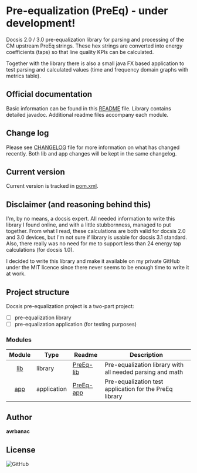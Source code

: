 # Pre-equalization (PreEq) - under development!
Docsis 2.0 / 3.0 pre-equalization library for parsing and processing of the CM upstream PreEq strings. These hex strings
are converted into energy coefficients (taps) so that line quality KPIs can be calculated.

Together with the library there is also a small java FX based application to test parsing and calculated values (time
and frequency domain graphs with metrics table).

## Official documentation

Basic information can be found in this [README](README.md) file.
Library contains detailed javadoc.
Additional readme files accompany each module.

## Change log

Please see [CHANGELOG](CHANGELOG.md) file for more information on what has changed recently.
Both lib and app changes will be kept in the same changelog.

## Current version

Current version is tracked in [pom.xml](pom.xml).

## Disclaimer (and reasoning behind this)

I'm, by no means, a docsis expert. All needed information to write this library I found online, and with a little 
stubbornness, managed to put together. From what I read, these calculations are both valid for docsis 2.0 and 3.0
devices, but I'm not sure if library is usable for docsis 3.1 standard. Also, there really was no need for me to support
less than 24 energy tap calculations (for docsis 1.0).

I decided to write this library and make it available on my private GitHub under the MIT licence since there never seems
to be enough time to write it at work.

## Project structure

Docsis pre-equalization project is a two-part project:

- [ ] pre-equalization library
- [ ] pre-equalization application (for testing purposes)

### Modules

|       Module       | Type        | Readme                     | Description                                               |
|:------------------:|-------------|----------------------------|-----------------------------------------------------------|
| [lib](lib/pom.xml) | library     | [PreEq-lib](lib/README.md) | Pre-equalization library with all needed parsing and math |
| [app](app/pom.xml) | application | [PreEq-app](app/README.md) | Pre-equalization test application for the PreEq library   |

## Author

**avrbanac**

## License

![GitHub](https://img.shields.io/github/license/avrbanac/preequalization)
